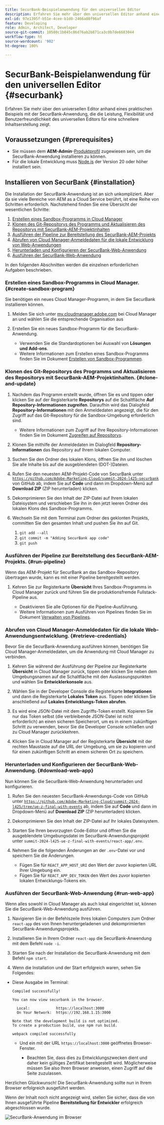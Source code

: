 ```yaml
---
title: SecurBank-Beispielanwendung für den universellen Editor
description: Erfahren Sie mehr über den universellen Editor anhand eines praktischen Beispiels mit der SecurBank-Anwendung, die die Leistung, Flexibilität und Benutzerfreundlichkeit des universellen Editors für eine schnellere Inhaltserstellung zeigt.
exl-id: 97e1395f-b51e-4cee-b1d0-2466a08f96af
feature: Developing
role: Admin, Architect, Developer
source-git-commit: 10580c1b045c86d76ab2b871ca3c0b7de6683044
workflow-type: ht
source-wordcount: '902'
ht-degree: 100%

---
```


# SecurBank-Beispielanwendung für den universellen Editor {#securbank}

Erfahren Sie mehr über den universellen Editor anhand eines praktischen Beispiels mit der SecurBank-Anwendung, die die Leistung, Flexibilität und Benutzerfreundlichkeit des universellen Editors für eine schnellere Inhaltserstellung zeigt.

## Voraussetzungen {#prerequisites}

* Sie müssen dem **AEM-Admin**-[Produktprofil](/help/journey-onboarding/assign-profiles-aem.md) zugewiesen sein, um die SecurBank-Anwendung installieren zu können.
* Für die lokale Entwicklung muss [Node.js](https://nodejs.org) der Version 20 oder höher installiert sein.

## Installieren von SecurBank {#installation}

Die Installation der SecurBank-Anwendung ist an sich unkompliziert. Aber da sie viele Bereiche von AEM as a Cloud Service berührt, ist eine Reihe von Schritten erforderlich. Nachstehend finden Sie eine Übersicht der wesentlichen Schritte:

1. [Erstellen eines Sandbox-Programms in Cloud Manager](#create-sandbox-program)
1. [Klonen des Git-Repositorys des Programms und Aktualisieren des Repositorys mit SecurBank-AEM-Projektinhalten](#clone-and-update)
1. [Ausführen der Pipeline zur Bereitstellung des SecurBank-AEM-Projekts](#run-pipeline)
1. [Abrufen von Cloud Manager-Anmeldedaten für die lokale Entwicklung von Web-Anwendungen](#retrieve-credentials)
1. [Herunterladen und Konfigurieren der SecurBank-Web-Anwendung](#download-web-app)
1. [Ausführen der SecurBank-Web-Anwendung](#run-web-app)

In den folgenden Abschnitten werden die einzelnen erforderlichen Aufgaben beschrieben.

### Erstellen eines Sandbox-Programms in Cloud Manager. {#create-sandbox-program}

Sie benötigen ein neues Cloud Manager-Programm, in dem Sie SecurBank installieren können.

1. Melden Sie sich unter [my.cloudmanager.adobe.com](https://my.cloudmanager.adobe.com/ ) bei Cloud Manager an und wählen Sie die entsprechende Organisation aus

1. Erstellen Sie ein neues Sandbox-Programm für die SecurBank-Anwendung.

   * Verwenden Sie die Standardoptionen bei Auswahl von **Lösungen und Add-ons**.
   * Weitere Informationen zum Erstellen eines Sandbox-Programms finden Sie im Dokument [Erstellen von Sandbox-Programmen](/help/implementing/cloud-manager/getting-access-to-aem-in-cloud/creating-sandbox-programs.md).

### Klonen des Git-Repositorys des Programms und Aktualisieren des Repositorys mit SecurBank-AEM-Projektinhalten. {#clone-and-update}

1. Nachdem das Programm erstellt wurde, öffnen Sie es und tippen oder klicken Sie auf der Registerkarte **Repositorys** auf die Schaltfläche **Auf Repository-Informationen zugreifen**. Daraufhin wird das Dialogfeld **Repository-Informationen** mit den Anmeldedaten angezeigt, die für den Zugriff auf das Git-Repository für die Sandbox-Umgebung erforderlich sind.

   * Weitere Informationen zum Zugriff auf Ihre Repository-Informationen finden Sie im Dokument [Zugreifen auf Repositorys](/help/implementing/cloud-manager/managing-code/accessing-repos.md).

1. Klonen Sie mithilfe der Anmeldedaten im Dialogfeld **Repository-Informationen** das Repository auf Ihrem lokalen Computer.

1. Suchen Sie den Ordner des lokalen Klons, öffnen Sie ihn und löschen Sie alle Inhalte bis auf die ausgeblendeten (DOT-)Dateien.

1. Rufen Sie den neuesten AEM-Projekt-Code von SecurBank unter [`https://github.com/Adobe-Marketing-Cloud/summit-2024-l425-securbank`](https://github.com/Adobe-Marketing-Cloud/summit-2024-l425-securbank) von GitHub ab, indem Sie auf **Code** und dann im Dropdown-Menü auf **Download ZIP** (ZIP herunterladen) klicken.

1. Dekomprimieren Sie den Inhalt der ZIP-Datei auf Ihrem lokalen Dateisystem und verschieben Sie ihn in den jetzt leeren Ordner des lokalen Klons des Sandbox-Programms.

1. Wechseln Sie mit dem Terminal zum Ordner des geklonten Projekts, committen Sie den gesamten Inhalt und pushen Sie ihn auf Git.

   1. `git add --all`
   1. `git commit -m "Adding SecurBank app code"`
   1. `git push`

### Ausführen der Pipeline zur Bereitstellung des SecurBank-AEM-Projekts. {#run-pipeline}

Wenn das AEM-Projekt für SecurBank an das Sandbox-Repository übertragen wurde, kann es mit einer Pipeline bereitgestellt werden.

1. Kehren Sie zur Registerkarte **Übersicht** Ihres Sandbox-Programms in Cloud Manager zurück und führen Sie die produktionsfremde Fullstack-Pipeline aus.

   * Deaktivieren Sie alle Optionen für die Pipeline-Ausführung.
   * Weitere Informationen zum Ausführen von Pipelines finden Sie im Dokument [Verwalten von Pipelines](/help/implementing/cloud-manager/configuring-pipelines/managing-pipelines.md#running-pipelines).

### Abrufen von Cloud Manager-Anmeldedaten für die lokale Web-Anwendungsentwicklung. {#retrieve-credentials}

Bevor Sie die SecurBank-Anwendung ausführen können, benötigen Sie Cloud Manager-Anmeldedaten, um die Anwendung mit Cloud Manager zu verbinden.

1. Kehren Sie während der Ausführung der Pipeline zur Registerkarte **Übersicht** in Cloud Manager zurück, tippen oder klicken Sie neben dem Umgebungsnamen auf die Schaltfläche mit den Auslassungspunkten und wählen Sie **Entwicklerkonsole** aus.

1. Wählen Sie in der Developer Console die Registerkarte **Integrationen** und dann die Registerkarte **Lokales Token** aus. Tippen oder klicken Sie anschließend auf **Lokales Entwicklungs-Token abrufen**.

1. Es wird eine JSON-Datei mit dem Zugriffs-Token erstellt. Kopieren Sie nur das Token selbst (die verbleibende JSON-Datei ist nicht erforderlich) an einen sicheren Speicherort, um es in einem zukünftigen Schritt zu verwenden, bevor Sie die Developer Console schließen und zu Cloud Manager zurückkehren.

1. Klicken Sie in Cloud Manager auf der Registerkarte **Übersicht** mit der rechten Maustaste auf die URL der Umgebung, um sie zu kopieren und für einen zukünftigen Schritt an einem sicheren Ort zu speichern.

### Herunterladen und Konfigurieren der SecurBank-Web-Anwendung. {#download-web-app}

Nun können Sie die SecurBank-Web-Anwendung herunterladen und konfigurieren.

1. Rufen Sie den neuesten SecurBank-Anwendungs-Code von GitHub unter [`https://github.com/Adobe-Marketing-Cloud/summit-2024-l425/tree/ue-z-final-with-events`](https://github.com/Adobe-Marketing-Cloud/summit-2024-l425/tree/ue-z-final-with-events) ab, indem Sie auf **Code** und dann im Dropdown-Menü auf **Download ZIP** (ZIP herunterladen) klicken.

1. Dekomprimieren Sie den Inhalt der ZIP-Datei auf Ihr lokales Dateisystem.

1. Starten Sie Ihren bevorzugten Code-Editor und öffnen Sie die ausgeblendete Umgebungsdatei im SecurBank-Anwendungsprojekt unter `summit-2024-l425-ue-z-final-with-events/react-app/.env`.

1. Nehmen Sie die folgenden Änderungen an der `.env`-Datei vor und speichern Sie die Änderungen.

   * Fügen Sie für `REACT_APP_HOST_URI` den Wert der zuvor kopierten URL Ihrer Umgebung ein.
   * Fügen Sie für `REACT_APP_DEV_TOKEN` den Wert des zuvor kopierten lokalen Entwicklungs-Tokens ein.

### Ausführen der SecurBank-Web-Anwendung {#run-web-app}

Wenn alles sowohl in Cloud Manager als auch lokal eingerichtet ist, können Sie die SecurBank-Web-Anwendung ausführen.

1. Navigieren Sie in der Befehlszeile Ihres lokalen Computers zum Ordner `react-app` des von Ihnen heruntergeladenen und dekomprimierten SecurBank-Anwendungsprojekts.

1. Installieren Sie in Ihrem Ordner `react-app` die SecurBank-Anwendung mit dem Befehl `node -i`.

1. Starten Sie nach der Installation die SecurBank-Anwendung mit dem Befehl `npm start`.

1. Wenn die Installation und der Start erfolgreich waren, sehen Sie Folgendes:

* Diese Ausgabe im Terminal:

  ```text
  Compiled successfully!
  
  You can now view securbank in the browser.
  
    Local:            https://localhost:3000
    On Your Network:  https://192.168.1.15:3000
  
  Note that the development build is not optimized.
  To create a production build, use npm run build.
  
  webpack compiled successfully
  ```

   * Und ein mit der URL `https://localhost:3000` geöffnetes Browser-Fenster.

      * Beachten Sie, dass dies zu Entwicklungszwecken dient und daher kein gültiges Zertifikat bereitgestellt wird. Möglicherweise müssen Sie also Ihren Browser anweisen, einen Zugriff auf die Seite zuzulassen.

Herzlichen Glückwunsch! Die SecurBank-Anwendung sollte nun in Ihrem Browser erfolgreich ausgeführt werden.

Wenn der Inhalt noch nicht angezeigt wird, stellen Sie sicher, dass die von Ihnen ausgeführte Pipeline **Bereitstellung für Entwickler** erfolgreich abgeschlossen wurde.

![SecurBank-Anwendung im Browser](assets/securbank.png)
